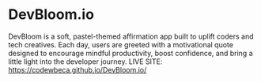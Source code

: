 
# DevBloom.io
DevBloom is a soft, pastel-themed affirmation app built to uplift coders and tech creatives. Each day, users are greeted with a motivational quote designed to encourage mindful productivity, boost confidence, and bring a little light into the developer journey.
LIVE SITE: https://codewbeca.github.io/DevBloom.io/